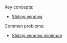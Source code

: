 Key concepts:
- [Sliding window](https://chat.openai.com/?q=What%20is%20a%20sliding%20window%20technique)

Common problems:
- [Sliding window minimum](https://chat.openai.com/?q=Write%20down%20the%20steps%20of%20the%20algorithm%20for%20solving%20the%20problem%20of%20maintaining%20the%20sliding%20window%20minimum,%20which%20means%20that%20we%20want%20to%20report%20the%20smallest%20value%20inside%20each%20window)
